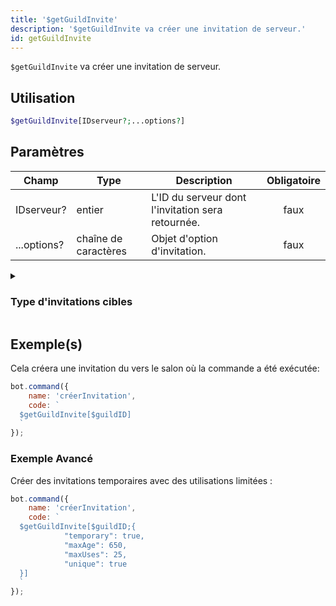 ```yaml
---
title: '$getGuildInvite'
description: '$getGuildInvite va créer une invitation de serveur.'
id: getGuildInvite
---
```


`$getGuildInvite` va créer une invitation de serveur.

## Utilisation

```php
$getGuildInvite[IDserveur?;...options?]
```

## Paramètres

| Champ       | Type                 | Description                                       | Obligatoire |
| ----------- | -------------------- | ------------------------------------------------- |:-----------:|
| IDserveur?  | entier               | L'ID du serveur dont l'invitation sera retournée. |    faux     |
| ...options? | chaîne de caractères | Objet d'option d'invitation.                      |    faux     |

<details>
  <summary><h3> Type d'invitations cibles </h3></summary>

| TYPE                 | VALEUR |
| -------------------- | ------ |
| STREAM               | 1      |
| Application EMBEDDED | 2      |

</details>

## Exemple(s)

Cela créera une invitation du vers le salon où la commande a été exécutée:

```javascript
bot.command({
    name: 'créerInvitation',
    code: `
  $getGuildInvite[$guildID]
  `
});
```

### Exemple Avancé

Créer des invitations temporaires avec des utilisations limitées :

```javascript
bot.command({
    name: 'créerInvitation',
    code: `
  $getGuildInvite[$guildID;{
            "temporary": true,
            "maxAge": 650,
            "maxUses": 25,
            "unique": true
  }]
  `
});
```
